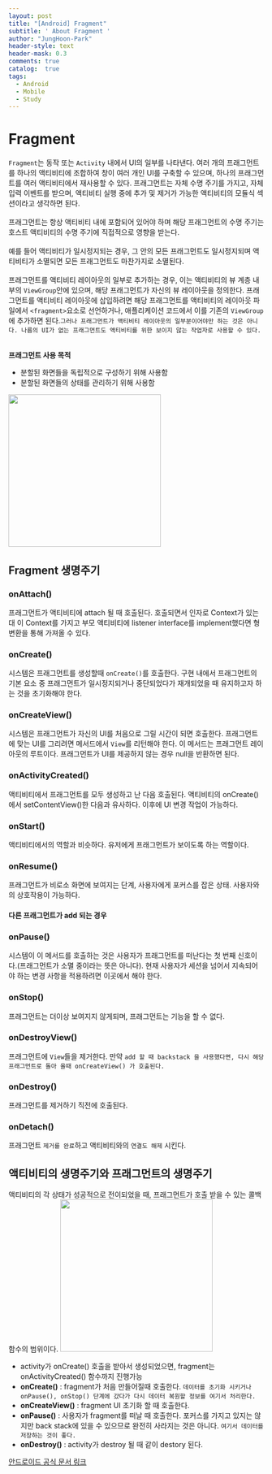 ```yaml
---
layout: post
title: "[Android] Fragment"
subtitle: ' About Fragment '
author: "JungHoon-Park"
header-style: text
header-mask: 0.3
comments: true
catalog:  true
tags:
  - Android
  - Mobile
  - Study
---
```


# Fragment

`Fragment`는 동작 또는 `Activity` 내에서 UI의 일부를 나타낸다. 여러 개의 프래그먼트를 하나의 액티비티에 조합하여 창이 여러 개인 UI를 구축할 수 있으며, 하나의 프래그먼트를 여러 액티비티에서 재사용할 수 있다. 프래그먼트는 자체 수명 주기를 가지고, 자체 입력 이벤트를 받으며, 액티비티 실행 중에 추가 및 제거가 가능한 액티비티의 모듈식 섹션이라고 생각하면 된다.<br /><br />
프래그먼트는 항상 액티비티 내에 포함되어 있어야 하며 해당 프래그먼트의 수명 주기는 호스트 액티비티의 수명 주기에 직접적으로 영향을 받는다.<br /><br />
예를 들어 액티비티가 일시정지되는 경우, 그 안의 모든 프래그먼트도 일시정지되며 액티비티가 소멸되면 모든 프래그먼트도 마찬가지로 소멸된다.<br /><br />
프래그먼트를 액티비티 레이아웃의 일부로 추가하는 경우, 이는 액티비티의 뷰 계층 내부의 `ViewGroup`안에 있으며, 해당 프래그먼트가 자신의 뷰 레이아웃을 정의한다. 프래그먼트를 액티비티 레이아웃에 삽입하려면 해당 프래그먼트를 액티비티의 레이아웃 파일에서 `<fragment>`요소로 선언하거나, 애플리케이션 코드에서 이를 기존의 `ViewGroup`에 추가하면 된다.`그러나 프래그먼트가 액티비티 레이아웃의 일부분이어야만 하는 것은 아니다. 나름의 UI가 없는 프래그먼트도 액티비티를 위한 보이지 않는 작업자로 사용할 수 있다.`<br /><br />

**프래그먼트 사용 목적**
- 분할된 화면들을 독립적으로 구성하기 위해 사용함
- 분할된 화면들의 상태를 관리하기 위해 사용함

<img width="300" height="300" src="https://user-images.githubusercontent.com/30828236/59144720-aa712980-8a15-11e9-8430-800b840957eb.png">


## Fragment 생명주기

### onAttach()
프래그먼트가 액티비티에 attach 될 때 호출된다. 호출되면서 인자로 Context가 있는대 이 Context를 가지고 부모 액티비티에 listener interface를 implement했다면 형변환을 통해 가져올 수 있다.

### onCreate()
시스템은 프래그먼트를 생성할때 `onCreate()`를 호출한다. 구현 내에서 프래그먼트의 기본 요소 중 프래그먼트가 일시정지되거나 중단되었다가 재개되었을 때 유지하고자 하는 것을 초기화해야 한다.

### onCreateView()
시스템은 프래그먼트가 자신의 UI를 처음으로 그릴 시간이 되면 호출한다. 프래그먼트에 맞는 UI를 그리려면 메서드에서 `View`를 리턴해야 한다. 이 메서드는 프래그먼트 레이아웃의 루트이다. 프래그먼트가 UI를 제공하지 않는 경우 null을 반환하면 된다.

### onActivityCreated()
액티비티에서 프래그먼트를 모두 생성하고 난 다음 호출된다. 액티비티의 onCreate()에서 setContentView()한 다음과 유사하다. 이후에 UI 변경 작업이 가능하다.

### onStart()
액티비티에서의 역할과 비슷하다. 유저에게 프래그먼트가 보이도록 하는 역할이다.

### onResume()
프래그먼트가 비로소 화면에 보여지는 단계, 사용자에게 포커스를 잡은 상태. 사용자와의 상호작용이 가능하다.

#### 다른 프래그먼트가 add 되는 경우

### onPause()
시스템이 이 메서드를 호출하는 것은 사용자가 프래그먼트를 떠난다는 첫 번째 신호이다.(프래그먼트가 소멸 중이라는 뜻은 아니다). 현재 사용자가 세션을 넘어서 지속되어야 하는 변경 사항을 적용하려면 이곳에서 해야 한다.

### onStop()
프래그먼트는 더이상 보여지지 않게되며, 프래그먼트는 기능을 할 수 없다.

### onDestroyView()
프래그먼트에 `View`들을 제거한다. 만약 `add 할 때 backstack 을 사용했다면, 다시 해당 프래그먼트로 돌아 올때 onCreateView() 가 호출된다.`

### onDestroy()
프래그먼트를 제거하기 직전에 호출된다.

### onDetach()
프래그먼트 `제거를 완료`하고 액티비티와의 `연결도 해제` 시킨다.


## 액티비티의 생명주기와 프래그먼트의 생명주기
액티비티의 각 상태가 성공적으로 전이되었을 때, 프래그먼트가 호출 받을 수 있는 콜백함수의 범위이다.
<img width="300" height="300" src="https://user-images.githubusercontent.com/30828236/59145088-44d36c00-8a1a-11e9-9304-2977557fe312.png">
 - activity가 onCreate() 호출을 받아서 생성되었으면, fragment는 onActivityCreated() 함수까지 진행가능
 - **onCreate()** : fragment가 처음 만들어질때 호출한다. `데이터를 초기화 시키거나 onPause(), onStop() 단계에 갔다가 다시 데이터 복원할 정보를 여기서 처리한다.`
 - **onCreateView()** : fragment UI 초기화 할 때 호출한다.
 - **onPause()** : 사용자가 fragment를 떠날 때 호출한다. 포커스를 가지고 있지는 않지만 back stack에 있을 수 있으므로 완전히 사라지는 것은 아니다. `여기서 데이터를 저장하는 것이 좋다.`
 - **onDestroy()** : activity가 destroy 될 때 같이 destory 된다.










[안드로이드 공식 문서 링크](https://developer.android.com/guide/components/fragments?hl=ko#EventCallbacks)
